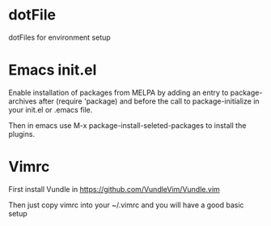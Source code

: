 # dotFile
dotFiles for environment setup

# Emacs init.el
Enable installation of packages from MELPA by adding an entry to package-archives after (require 'package) and before the call to package-initialize in your init.el or .emacs file.

Then in emacs use M-x package-install-seleted-packages to install the plugins.

# Vimrc
First install Vundle in https://github.com/VundleVim/Vundle.vim

Then just copy vimrc into your ~/.vimrc and you will have a good basic setup
